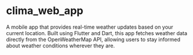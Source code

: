 # clima_web_app

A mobile app that provides real-time weather updates based on your current location. Built using Flutter and Dart, this app fetches weather data directly from the OpenWeatherMap API, allowing users to stay informed about weather conditions wherever they are.
